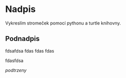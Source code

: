 # Nadpis
Vykreslím stromeček pomocí pythonu a turtle knihovny.

## Podnadpis
fdsafdsa
fdas
fdas
fdas


fdasfdsa





_podtrzeny_